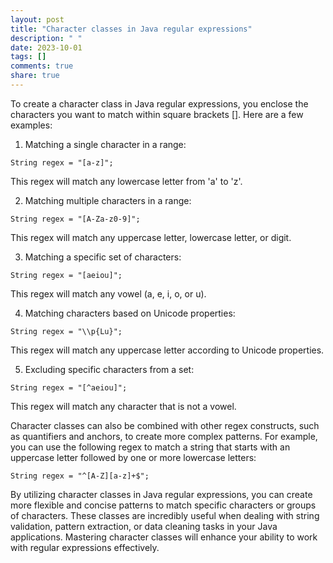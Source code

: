 ```yaml
---
layout: post
title: "Character classes in Java regular expressions"
description: " "
date: 2023-10-01
tags: []
comments: true
share: true
---
```


To create a character class in Java regular expressions, you enclose the characters you want to match within square brackets []. Here are a few examples:

1. Matching a single character in a range:
```
String regex = "[a-z]";
```
This regex will match any lowercase letter from 'a' to 'z'.

2. Matching multiple characters in a range:
```
String regex = "[A-Za-z0-9]";
```
This regex will match any uppercase letter, lowercase letter, or digit.

3. Matching a specific set of characters:
```
String regex = "[aeiou]";
```
This regex will match any vowel (a, e, i, o, or u).

4. Matching characters based on Unicode properties:
```
String regex = "\\p{Lu}";
```
This regex will match any uppercase letter according to Unicode properties.

5. Excluding specific characters from a set:
```
String regex = "[^aeiou]";
```
This regex will match any character that is not a vowel.

Character classes can also be combined with other regex constructs, such as quantifiers and anchors, to create more complex patterns. For example, you can use the following regex to match a string that starts with an uppercase letter followed by one or more lowercase letters:
```
String regex = "^[A-Z][a-z]+$";
```

By utilizing character classes in Java regular expressions, you can create more flexible and concise patterns to match specific characters or groups of characters. These classes are incredibly useful when dealing with string validation, pattern extraction, or data cleaning tasks in your Java applications. Mastering character classes will enhance your ability to work with regular expressions effectively.